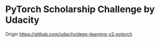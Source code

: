 # PyTorch Scholarship Challenge by Udacity

Origin
https://github.com/udacity/deep-learning-v2-pytorch
